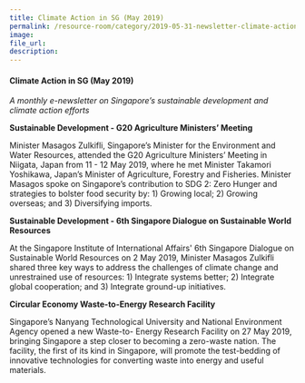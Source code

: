 ```yaml
---  
title: Climate Action in SG (May 2019)  
permalink: /resource-room/category/2019-05-31-newsletter-climate-action-in-sg-may/  
image:  
file_url:  
description:  
---  
```


#### Climate Action in SG (May 2019)  

*A monthly e-newsletter on Singapore’s sustainable development and climate action efforts*  

**Sustainable Development - G20 Agriculture Ministers’ Meeting**  

Minister Masagos Zulkifli, Singapore’s Minister for the Environment and Water Resources, attended the G20 Agriculture Ministers’ Meeting in Niigata, Japan from 11 - 12 May 2019, where he met Minister Takamori Yoshikawa, Japan’s Minister of Agriculture, Forestry and Fisheries. Minister Masagos spoke on Singapore’s contribution to SDG 2: Zero Hunger and strategies to bolster food security by: 1) Growing local; 2) Growing overseas; and 3) Diversifying imports.  

**Sustainable Development - 6th Singapore Dialogue on Sustainable World Resources**  

At the Singapore Institute of International Affairs' 6th Singapore Dialogue on Sustainable World Resources on 2 May 2019, Minister Masagos Zulkifli shared three key ways to address the challenges of climate change and unrestrained use of resources: 1) Integrate systems better; 2) Integrate global cooperation; and 3) Integrate ground-up initiatives.  

**Circular Economy Waste-to-Energy Research Facility**  

Singapore’s Nanyang Technological University and National Environment Agency opened a new Waste-to- Energy Research Facility on 27 May 2019, bringing Singapore a step closer to becoming a zero-waste nation. The facility, the first of its kind in Singapore, will promote the test-bedding of innovative technologies for converting waste into energy and useful materials.  

